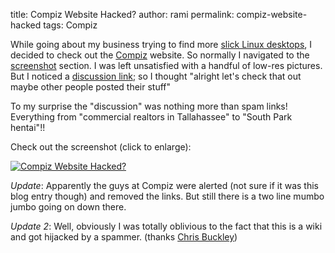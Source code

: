 title: Compiz Website Hacked?
author: rami
permalink: compiz-website-hacked
tags: Compiz


While going about my business trying to find more [slick Linux desktops]({filename}/blog/2008-02-27-10-slick-linux-desktops-and-how-to-make-them.markdown), I decided to check out the [Compiz](http://compiz.org) website. So normally I navigated to the [screenshot](http://compiz.org/Home/Screenshots) section. I was left unsatisfied with a handful of low-res pictures. But I noticed a [discussion link](http://compiz.org/Talk:Home/Screenshots); so I thought "alright let's check that out maybe other people posted their stuff"

To my surprise the "discussion" was nothing more than spam links! Everything from "commercial realtors in Tallahassee" to "South Park hentai"!!

Check out the screenshot (click to enlarge):

[![Compiz Website Hacked?]({filename}/images/compiz-website-hacked.png)]({filename}/images/compiz-website-hacked.png)

*Update*: Apparently the guys at Compiz were alerted (not sure if it was this blog entry though) and removed the links. But still there is a two line mumbo jumbo going on down there.

*Update 2*: Well, obviously I was totally oblivious to the fact that this is a wiki and got hijacked by a spammer. (thanks [Chris Buckley](http://blog.cmbuckley.co.uk/))
